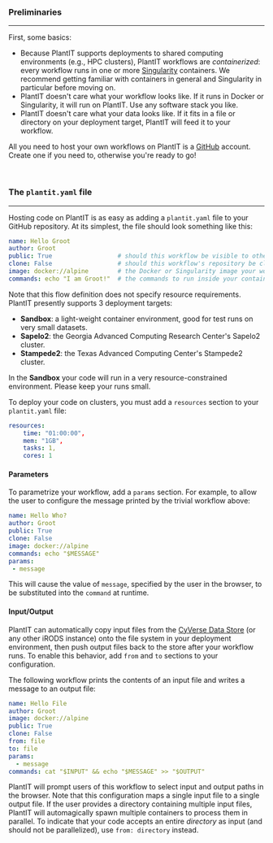 ### Preliminaries

---

First, some basics:

- Because PlantIT supports deployments to shared computing environments (e.g., HPC clusters), PlantIT workflows are *containerized*: every workflow runs in one or more [Singularity](https://sylabs.io/singularity/) containers. We recommend getting familiar with containers in general and Singularity in particular before moving on.
- PlantIT doesn't care what your workflow looks like. If it runs in Docker or Singularity, it will run on PlantIT. Use any software stack you like.
- PlantIT doesn't care what your data looks like. If it fits in a file or directory on your deployment target, PlantIT will feed it to your workflow.

All you need to host your own workflows on PlantIT is a [GitHub](https://github.com/) account. Create one if you need to, otherwise you're ready to go!

<br>

### The `plantit.yaml` file

---

Hosting code on PlantIT is as easy as adding a `plantit.yaml` file to your GitHub repository. At its simplest, the file should look something like this:

```yaml
name: Hello Groot
author: Groot
public: True                  # should this workflow be visible to other users of PlantIT?
clone: False                  # should this workflow's repository be cloned to the deployment target before running?
image: docker://alpine        # the Docker or Singularity image your workflow's container(s) will be built from
commands: echo "I am Groot!"  # the commands to run inside your container(s)
```

Note that this flow definition does not specify resource requirements. PlantIT presently supports 3 deployment targets:
 
 - **Sandbox**: a light-weight container environment, good for test runs on very small datasets.
 - **Sapelo2**: the Georgia Advanced Computing Research Center's Sapelo2 cluster.
 - **Stampede2**: the Texas Advanced Computing Center's Stampede2 cluster.
 
In the **Sandbox** your code will run in a very resource-constrained environment. Please keep your runs small.

To deploy your code on clusters, you must add a `resources` section to your `plantit.yaml` file:

```yaml
resources:
    time: "01:00:00",
    mem: "1GB",
    tasks: 1,
    cores: 1
```

#### Parameters

To parametrize your workflow, add a `params` section. For example, to allow the user to configure the message printed by the trivial workflow above:

```yaml
name: Hello Who?
author: Groot
public: True
clone: False
image: docker://alpine
commands: echo "$MESSAGE"
params:
 - message
```

This will cause the value of `message`, specified by the user in the browser, to be substituted into the `command` at runtime.

#### Input/Output

PlantIT can automatically copy input files from the [CyVerse Data Store](https://www.cyverse.org/data-store) (or any other iRODS instance) onto the file system in your deployment environment, then push output files back to the store after your workflow runs. To enable this behavior, add `from` and `to` sections to your configuration.

The following workflow prints the contents of an input file and writes a message to an output file:

```yaml
name: Hello File
author: Groot
image: docker://alpine
public: True
clone: False
from: file
to: file
params:
  - message
commands: cat "$INPUT" && echo "$MESSAGE" >> "$OUTPUT"
```

PlantIT will prompt users of this workflow to select input and output paths in the browser. Note that this configuration maps a single input file to a single output file. If the user provides a directory containing multiple input files, PlantIT will automagically spawn multiple containers to process them in parallel. To indicate that your code accepts an entire *directory* as input (and should not be parallelized), use `from: directory` instead.

